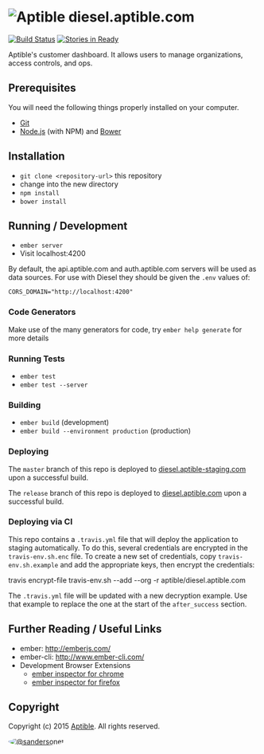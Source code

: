 # ![Aptible](http://aptible-media-assets-manual.s3.amazonaws.com/tiny-github-icon.png) diesel.aptible.com 

[![Build Status](https://travis-ci.org/aptible/diesel.aptible.com.svg?branch=master)](https://travis-ci.org/aptible/diesel.aptible.com) [![Stories in Ready](https://badge.waffle.io/aptible/diesel.aptible.com.svg?label=ready&title=Ready)](http://waffle.io/aptible/diesel.aptible.com)

Aptible's customer dashboard. It allows users to manage organizations, access controls, and ops.

## Prerequisites

You will need the following things properly installed on your computer.

* [Git](http://git-scm.com/)
* [Node.js](http://nodejs.org/) (with NPM) and [Bower](http://bower.io/)

## Installation

* `git clone <repository-url>` this repository
* change into the new directory
* `npm install`
* `bower install`

## Running / Development

* `ember server`
* Visit localhost:4200

By default, the api.aptible.com and auth.aptible.com servers will be used as
data sources. For use with Diesel they should be given the `.env` values of:

```
CORS_DOMAIN="http://localhost:4200"
```

### Code Generators

Make use of the many generators for code, try `ember help generate` for more details

### Running Tests

* `ember test`
* `ember test --server`

### Building

* `ember build` (development)
* `ember build --environment production` (production)

### Deploying

The `master` branch of this repo is deployed to [diesel.aptible-staging.com](http://diesel.aptible-staging.com/) upon a successful build.

The `release` branch of this repo is deployed to [diesel.aptible.com](https://diesel.aptible.com/) upon a successful build.

### Deploying via CI

This repo contains a `.travis.yml` file that will deploy the application
to staging automatically. To do this, several credentials are encrypted in
the `travis-env.sh.enc` file. To create a new set of credentials, copy
`travis-env.sh.example` and add the appropriate keys, then encrypt the
credentials:

travis encrypt-file travis-env.sh --add --org -r aptible/diesel.aptible.com

The `.travis.yml` file will be updated with a new decryption example. Use
that example to replace the one at the start of the `after_success` section.

## Further Reading / Useful Links

* ember: http://emberjs.com/
* ember-cli: http://www.ember-cli.com/
* Development Browser Extensions
  * [ember inspector for chrome](https://chrome.google.com/webstore/detail/ember-inspector/bmdblncegkenkacieihfhpjfppoconhi)
  * [ember inspector for firefox](https://addons.mozilla.org/en-US/firefox/addon/ember-inspector/)

## Copyright

Copyright (c) 2015 [Aptible](https://www.aptible.com). All rights reserved.

[<img src="https://s.gravatar.com/avatar/9b58236204e844e3181e43e05ddb0809?s=60" style="border-radius: 50%;" alt="@sandersonet" />](https://github.com/sandersonet)
